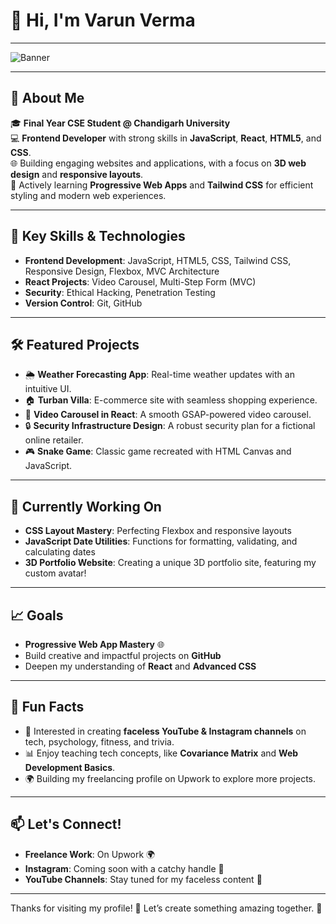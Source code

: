 # 👋 Hi, I'm **Varun Verma** 

---

![Banner](https://raw.githubusercontent.com/varunvermadev/varunvermadev/refs/heads/main/DALL%C2%B7E%202024-11-08%2000.47.00%20-%20A%20young%20developer%20immersed%20in%20a%20tech-driven%20environment%2C%20working%20at%20a%20desk%20filled%20with%20code%20snippets%2C%20books%2C%20and%20a%20laptop%20screen%20displaying%20complex%20pr.webp) <!-- Replace with your own banner URL -->

---

## 🌟 About Me
🎓 **Final Year CSE Student @ Chandigarh University**<br>
💻 **Frontend Developer** with strong skills in **JavaScript**, **React**, **HTML5**, and **CSS**.<br>
🌐 Building engaging websites and applications, with a focus on **3D web design** and **responsive layouts**.<br>
🚀 Actively learning **Progressive Web Apps** and **Tailwind CSS** for efficient styling and modern web experiences.<br>

---

## 💼 Key Skills & Technologies

- **Frontend Development**: JavaScript, HTML5, CSS, Tailwind CSS, Responsive Design, Flexbox, MVC Architecture
- **React Projects**: Video Carousel, Multi-Step Form (MVC) 
- **Security**: Ethical Hacking, Penetration Testing
- **Version Control**: Git, GitHub

---

## 🛠️ Featured Projects

- 🌦️ **Weather Forecasting App**: Real-time weather updates with an intuitive UI.
- 🏠 **Turban Villa**: E-commerce site with seamless shopping experience.
- 🎥 **Video Carousel in React**: A smooth GSAP-powered video carousel.
- 🔒 **Security Infrastructure Design**: A robust security plan for a fictional online retailer.
- 🎮 **Snake Game**: Classic game recreated with HTML Canvas and JavaScript.

---

## 🌱 Currently Working On

- **CSS Layout Mastery**: Perfecting Flexbox and responsive layouts
- **JavaScript Date Utilities**: Functions for formatting, validating, and calculating dates
- **3D Portfolio Website**: Creating a unique 3D portfolio site, featuring my custom avatar!

---

## 📈 Goals

- **Progressive Web App Mastery** 🌐
- Build creative and impactful projects on **GitHub**
- Deepen my understanding of **React** and **Advanced CSS**

---

## 🎉 Fun Facts

- 🎥 Interested in creating **faceless YouTube & Instagram channels** on tech, psychology, fitness, and trivia.
- 📊 Enjoy teaching tech concepts, like **Covariance Matrix** and **Web Development Basics**.
- 🌍 Building my freelancing profile on Upwork to explore more projects.

---

## 📫 Let's Connect!
- **Freelance Work**: On Upwork 🌍
- **Instagram**: Coming soon with a catchy handle 🚀
- **YouTube Channels**: Stay tuned for my faceless content 👀

---

Thanks for visiting my profile! 🌟 Let’s create something amazing together. 🚀
